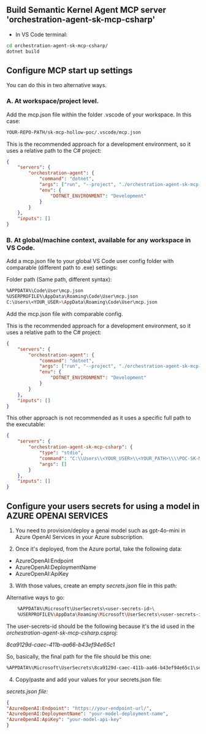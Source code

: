 ## Build Semantic Kernel Agent MCP server 'orchestration-agent-sk-mcp-csharp'

- In VS Code terminal:

```bash
cd orchestration-agent-sk-mcp-csharp/
dotnet build
```

## Configure MCP start up settings

You can do this in two alternative ways.

### A. At workspace/project level.

Add the mcp.json file within the folder .vscode of your workspace. In this case:

```bash
YOUR-REPO-PATH/sk-mcp-hollow-poc/.vscode/mcp.json
```

This is the recommended approach for a development environment, so it uses a relative path to the C# project:

```json
{
    "servers": {
        "orchestration-agent": {
            "command": "dotnet",
            "args": ["run", "--project", "./orchestration-agent-sk-mcp-csharp/orchestration-agent-sk-mcp-csharp.csproj"],
            "env": {
                "DOTNET_ENVIRONMENT": "Development"
            }
        }
    },
    "inputs": []
}
```


### B. At global/machine context, available for any workspace in VS Code.

Add a mcp.json file to your global VS Code user config folder with comparable (different path to .exe) settings:

Folder path (Same path, different syntax):

```bash
%APPDATA%\Code\User\mcp.json
%USERPROFILE%\AppData\Roaming\Code\User\mcp.json
C:\Users\<YOUR_USER>\AppData\Roaming\Code\User\mcp.json
```

Add the mcp.json file with comparable config.

This is the recommended approach for a development environment, so it uses a relative path to the C# project:

```json
{
    "servers": {
        "orchestration-agent": {
            "command": "dotnet",
            "args": ["run", "--project", "./orchestration-agent-sk-mcp-csharp/orchestration-agent-sk-mcp-csharp.csproj"],
            "env": {
                "DOTNET_ENVIRONMENT": "Development"
            }
        }
    },
    "inputs": []
}
```

This other approach is not recommended as it uses a specific full path to the executable:

```json
{
    "servers": {
        "orchestration-agent-sk-mcp-csharp": {
            "type": "stdio",
            "command": "C:\\Users\\<YOUR_USER>\\<YOUR_PATH>\\\\POC-SK-MCP\\sk-mcp-hollow-poc\\orchestration-agent-sk-mcp-csharp\\bin\\Debug\\net9.0\\orchestration-agent-sk-mcp-csharp.exe",
            "args": []
        }
    },
    "inputs": []
}
```

## Configure your users secrets for using a model in AZURE OPENAI SERVICES

1. You need to provision/deploy a genai model such as gpt-4o-mini in Azure OpenAI Services in your Azure subscription.

2. Once it's deployed, from the Azure portal, take the following data:

- AzureOpenAI:Endpoint
- AzureOpenAI:DeploymentName
- AzureOpenAI:ApiKey

3. With those values, create an empty *secrets.json* file in this path:

Alternative ways to go:

```bash
    %APPDATA%\Microsoft\UserSecrets\<user-secrets-id>\
    %USERPROFILE%\AppData\Roaming\Microsoft\UserSecrets\<user-secrets-id>\
```

The user-secrets-id should be the following because it's the id used in the *orchestration-agent-sk-mcp-csharp.csproj*:

*8ca9129d-caec-411b-aa66-b43ef94e65c1*

So, basically, the final path for the file should be this one:

```bash
%APPDATA%\Microsoft\UserSecrets\8ca9129d-caec-411b-aa66-b43ef94e65c1\secrets.json
```

4. Copy/paste and add your values for your secrets.json file:

*secrets.json file:*

```json
{
"AzureOpenAI:Endpoint": "https://your-endpoint-url/",
"AzureOpenAI:DeploymentName": "your-model-deployment-name",
"AzureOpenAI:ApiKey": "your-model-api-key"
}
```